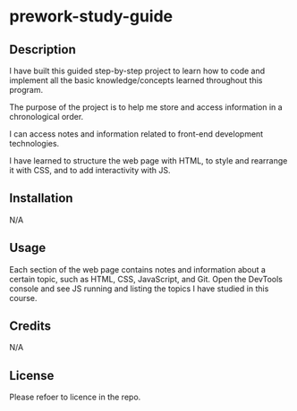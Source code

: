 # prework-study-guide

## Description

I have built this guided step-by-step project to learn how to code and implement all the basic knowledge/concepts learned throughout this program.

The purpose of the project is to help me store and access information in a chronological order.

I can access notes and information related to front-end development technologies.

I have learned to structure the web page with HTML, to style and rearrange it with CSS, and to add interactivity with JS.


## Installation

N/A

## Usage

Each section of the web page contains notes and information about a certain topic, such as HTML, CSS, JavaScript, and Git. Open the DevTools console and see JS running and listing the topics I have studied in this course. 

## Credits

N/A

## License
Please refoer to licence in the repo.